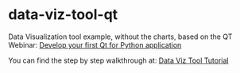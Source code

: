 # data-viz-tool-qt

Data Visualization tool example, without the charts, based on the QT Webinar: [Develop your first Qt for Python application](https://www.youtube.com/watch?v=HDBjmSiOBxY)

You can find the step by step walkthrough at: [Data Viz Tool Tutorial](https://wiki.qt.io/Qt_for_Python_Tutorial_Data_Visualization_Tool)
